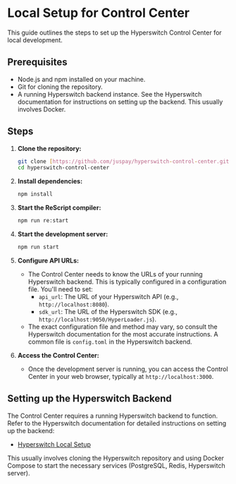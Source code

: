 # Local Setup for Control Center

This guide outlines the steps to set up the Hyperswitch Control Center for local development.

## Prerequisites

* Node.js and npm installed on your machine.
* Git for cloning the repository.
* A running Hyperswitch backend instance.  See the Hyperswitch documentation for instructions on setting up the backend.  This usually involves Docker.

## Steps

1.  **Clone the repository:**
    ```bash
    git clone [https://github.com/juspay/hyperswitch-control-center.git](https://github.com/juspay/hyperswitch-control-center.git)
    cd hyperswitch-control-center
    ```

2.  **Install dependencies:**
    ```bash
    npm install
    ```

3.  **Start the ReScript compiler:**
    ```bash
    npm run re:start
    ```

4.  **Start the development server:**
    ```bash
    npm run start
    ```

5.  **Configure API URLs:**
    * The Control Center needs to know the URLs of your running Hyperswitch backend.  This is typically configured in a configuration file.  You'll need to set:
        * `api_url`: The URL of your Hyperswitch API (e.g., `http://localhost:8080`).
        * `sdk_url`:  The URL of the Hyperswitch SDK (e.g., `http://localhost:9050/HyperLoader.js`).
    * The exact configuration file and method may vary, so consult the Hyperswitch documentation for the most accurate instructions.  A common file is `config.toml` in the Hyperswitch backend.

6.  **Access the Control Center:**
    * Once the development server is running, you can access the Control Center in your web browser, typically at `http://localhost:3000`.

## Setting up the Hyperswitch Backend

The Control Center requires a running Hyperswitch backend to function.  Refer to the Hyperswitch documentation for detailed instructions on setting up the backend:

* [Hyperswitch Local Setup](https://docs.hyperswitch.io/hyperswitch-open-source/overview/local-setup-using-individual-components/)

This usually involves cloning the Hyperswitch repository and using Docker Compose to start the necessary services (PostgreSQL, Redis, Hyperswitch server).
